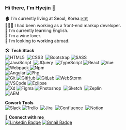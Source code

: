 
### Hi there, I'm [Hyejin](https://github.com/hyejinkim.dev) 👋

🏠 I’m currently living at Seoul, Korea.🇰🇷 <br/>
👩🏻‍💻 I had been working as a front-end markup developer.<br/>
🌱 I’m currently learning English.<br/>
🍷 I’m a wine lover. <br/>
💜️ I’m looking to working abroad.

**🛠  Tech Stack** </br>
![HTML5](https://img.shields.io/badge/HTML5-E34F26.svg?&style=flat&logo=html5&logoColor=white)&nbsp; ![CSS3](https://img.shields.io/badge/CSS3-%231572B6.svg?&style=flat&logo=css3&logoColor=white)&nbsp; ![Bootstrap](https://img.shields.io/badge/Bootstrap-7952B3?style=flat&logo=Bootstrap&logoColor=white) ![SASS](https://img.shields.io/badge/Sass-CC6699?style=flat&logo=Sass&logoColor=white)&nbsp; </br>
![JavaScript](https://img.shields.io/badge/Javascript-F7DF1E?style=flat&logo=Javascript&logoColor=white)&nbsp; ![JQuery](https://img.shields.io/badge/JQuery-0769AD?style=flat&logo=JQuery&logoColor=white)&nbsp; ![TypeScript](https://img.shields.io/badge/TYPESCRIPT-%23007ACC.svg?&style=flat&logo=typescript&logoColor=white) ![React](https://img.shields.io/badge/React-61DAFB?style=flat&logo=React&logoColor=white)&nbsp;![Vue](https://img.shields.io/badge/Vue.js-35495E?style=flat&logo=vue.js&logoColor=4FC08D)&nbsp; </br>
![Webpack](https://img.shields.io/badge/Webpack-8DD6F9?style=flat&logo=Webpack&logoColor=white)&nbsp;![Npm](https://img.shields.io/badge/npm-CB3837?style=flat&logo=npm&logoColor=white)&nbsp; </br>
![Angular](https://img.shields.io/badge/ANGULAR-DD0031.svg?&style=flat&logo=angular&logoColor=white) ![Php](https://img.shields.io/badge/PHP-777BB4?style=flat&logo=php&logoColor=white) </br>
![Git](https://img.shields.io/badge/GIT-%23F05033.svg?&style=flat&logo=git&logoColor=white) ![GitHub](https://img.shields.io/badge/GITHUB-%23121011.svg?&style=flat&logo=github&logoColor=white) ![GitLab](https://img.shields.io/badge/GITLAB-%23181717.svg?&style=flat&logo=gitlab&logoColor=white) ![WebStorm](https://img.shields.io/badge/WebStorm-000000?style=flat&logo=WebStorm&logoColor=white)&nbsp; </br>
![VSCode](https://img.shields.io/badge/VSCODE-007ACC.svg?&style=flat&logo=visual-studio-code) ![Eclipse](https://img.shields.io/badge/ECLIPSE-2C2255.svg?&style=flat&logo=eclipse) </br>
![Xd](https://img.shields.io/badge/Adobe%20XD-470137?style=flat&logo=Adobe%20XD&logoColor=#FF61F6)&nbsp;![Figma](https://img.shields.io/badge/Figma-F24E1E?style=flat&logo=figma&logoColor=white)&nbsp;![Photoshop](https://img.shields.io/badge/Photoshop-31A8FF?style=flat&logo=Adobe%20Photoshop&logoColor=black)&nbsp; ![Sketch](https://img.shields.io/badge/Sketch-FFB387?style=flat&logo=sketch&logoColor=black)&nbsp; ![Zeplin](https://aleen42.github.io/badges/src/zeplin.svg)&nbsp; </br>
![AEM](https://img.shields.io/badge/AEM-FF0000?style=flat&logo=Adobe&logoColor=white)&nbsp;

**Cowork Tools** </br>
![Slack](https://img.shields.io/badge/Slack-4A154B?style=flat&logo=slack&logoColor=white)&nbsp;![Trello](https://img.shields.io/badge/Trello-0052CC?style=flat&logo=trello&logoColor=white)&nbsp; ![Jira](https://img.shields.io/badge/Jira-0052CC?style=flat&logo=Jira&logoColor=white)&nbsp; ![Confluence](https://img.shields.io/badge/Confluence-172B4D?style=flat&logo=Confluence&logoColor=white)&nbsp; ![Notion](https://img.shields.io/badge/Notion-000000?style=flat&logo=notion&logoColor=white)&nbsp; 

**📩 Connect with me** </br>
[![Linkedin Badge](https://img.shields.io/badge/-hyejinkim.dev-blue?style=flat-square&logo=Linkedin&logoColor=white&link=https://www.linkedin.com/in/hyejinkim.dev/)](https://www.linkedin.com/in/hyejinkim.dev/) [![Gmail Badge](https://img.shields.io/badge/-hyejinkim.dev@gmail.com-c14438?style=flat-square&logo=Gmail&logoColor=white&link=mailto:hyejinkim.dev@gmail.com)](mailto:hyejinkim.dev@gmail.com)


 

  




